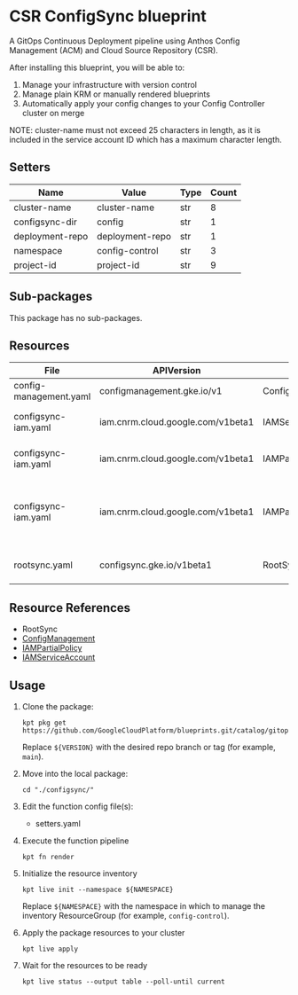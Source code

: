 <!-- BEGINNING OF PRE-COMMIT-BLUEPRINT DOCS HOOK:TITLE -->
# CSR ConfigSync blueprint


<!-- END OF PRE-COMMIT-BLUEPRINT DOCS HOOK:TITLE -->
<!-- BEGINNING OF PRE-COMMIT-BLUEPRINT DOCS HOOK:BODY -->
A GitOps Continuous Deployment pipeline using Anthos Config Management (ACM)
and Cloud Source Repository (CSR).

After installing this blueprint, you will be able to:

1.  Manage your infrastructure with version control
2.  Manage plain KRM or manually rendered blueprints
3.  Automatically apply your config changes to your Config Controller
    cluster on merge

NOTE: cluster-name must not exceed 25 characters in length, as it is
included in the service account ID which has a maximum character length.

## Setters

|      Name       |      Value      | Type | Count |
|-----------------|-----------------|------|-------|
| cluster-name    | cluster-name    | str  |     8 |
| configsync-dir  | config          | str  |     1 |
| deployment-repo | deployment-repo | str  |     1 |
| namespace       | config-control  | str  |     3 |
| project-id      | project-id      | str  |     9 |

## Sub-packages

This package has no sub-packages.

## Resources

|          File          |            APIVersion             |       Kind        |                    Name                    |        Namespace         |
|------------------------|-----------------------------------|-------------------|--------------------------------------------|--------------------------|
| config-management.yaml | configmanagement.gke.io/v1        | ConfigManagement  | config-management                          |                          |
| configsync-iam.yaml    | iam.cnrm.cloud.google.com/v1beta1 | IAMServiceAccount | sync-cluster-name                          | config-control           |
| configsync-iam.yaml    | iam.cnrm.cloud.google.com/v1beta1 | IAMPartialPolicy  | sync-cluster-name                          | config-control           |
| configsync-iam.yaml    | iam.cnrm.cloud.google.com/v1beta1 | IAMPartialPolicy  | source-reader-sync-cluster-name-project-id | config-control           |
| rootsync.yaml          | configsync.gke.io/v1beta1         | RootSync          | root-sync                                  | config-management-system |

## Resource References

- RootSync
- [ConfigManagement](https://cloud.google.com/anthos-config-management/docs/configmanagement-fields)
- [IAMPartialPolicy](https://cloud.google.com/config-connector/docs/reference/resource-docs/iam/iampartialpolicy)
- [IAMServiceAccount](https://cloud.google.com/config-connector/docs/reference/resource-docs/iam/iamserviceaccount)

## Usage

1.  Clone the package:
    ```shell
    kpt pkg get https://github.com/GoogleCloudPlatform/blueprints.git/catalog/gitops/configsync@${VERSION}
    ```
    Replace `${VERSION}` with the desired repo branch or tag
    (for example, `main`).

1.  Move into the local package:
    ```shell
    cd "./configsync/"
    ```

1.  Edit the function config file(s):
    - setters.yaml

1.  Execute the function pipeline
    ```shell
    kpt fn render
    ```

1.  Initialize the resource inventory
    ```shell
    kpt live init --namespace ${NAMESPACE}
    ```
    Replace `${NAMESPACE}` with the namespace in which to manage
    the inventory ResourceGroup (for example, `config-control`).

1.  Apply the package resources to your cluster
    ```shell
    kpt live apply
    ```

1.  Wait for the resources to be ready
    ```shell
    kpt live status --output table --poll-until current
    ```

<!-- END OF PRE-COMMIT-BLUEPRINT DOCS HOOK:BODY -->
